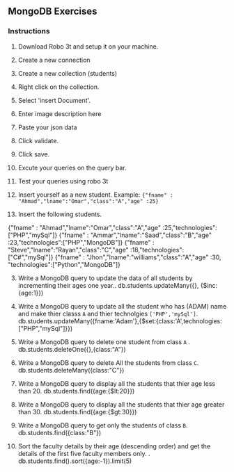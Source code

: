 ## MongoDB Exercises

### Instructions

1. Download Robo 3t and setup it on your machine.
2. Create a new connection
3. Create a new collection (students)
4. Right click on the collection.
5. Select 'insert Document'.
6. Enter image description here
7. Paste your json data
8. Click validate.
9. Click save.
10. Excute your queries on the query bar.
11. Test your queries using robo 3t

12. Insert yourself as a new student. Example:
    `{"fname" : "Ahmad","lname":"Omar","class":"A","age" :25}`

13. Insert the following students.

{"fname" : "Ahmad","lname":"Omar","class":"A","age" :25,"technologies":["PHP","mySql"]}
{"fname" : "Ammar","lname":"Saad","class":"B","age" :23,"technologies":["PHP","MongoDB"]}
{"fname" : "Steve","lname":"Rayan","class":"C","age" :18,"technologies":["C#","mySql"]}
{"fname" : "Jhon","lname":"williams","class":"A","age" :30, "technologies":["Python","MongoDB"]}

3.  Write a MongoDB query to update the data of all students by incrementing their ages one year..
    db.students.updateMany({}, {$inc:{age:1}})

4.  Write a MongoDB query to update all the student who has (ADAM) name and make thier classs `A` and thier technolgies `['PHP','mySql']`.
    db.students.updateMany({fname:'Adam'},{$set:{class:'A',technologies:["PHP","mySql"]}})

5.  Write a MongoDB query to delete one student from class `A` .
    db.students.deleteOne({},{class:"A"})

6.  Write a MongoDB query to delete All the students from class `C`.
    db.students.deleteMany({class:"C"})

7.  Write a MongoDB query to display all the students that thier age less than 20.
    db.students.find({age:{$lt:20}})

8.  Write a MongoDB query to display all the students that thier age greater than 30.
    db.students.find({age:{$gt:30}})

9.  Write a MongoDB query to get only the students of class `B`.
    db.students.find({class:"B"})

10. Sort the faculty details by their age (descending order) and get the details of the first five faculty members only. .
    db.students.find().sort({age:-1}).limit(5)
